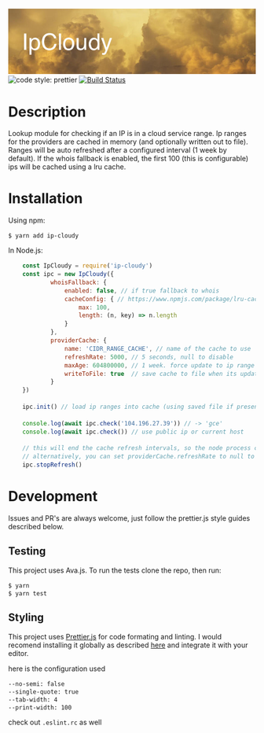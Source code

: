 ![banner](https://github.com/mirusresearch/ipCloudy/blob/master/banner.jpg)
![code style: prettier](https://img.shields.io/badge/code_style-prettier-ff69b4.svg)
[![Build Status](https://travis-ci.org/mirusresearch/ipCloudy.svg?branch=master)](https://travis-ci.org/mirusresearch/ipCloudy)

# Description #
Lookup module for checking if an IP is in a cloud service range. Ip ranges for the providers are cached in memory (and optionally written out to file). Ranges will be auto refreshed after a configured interval (1 week by default). If the whois fallback is enabled, the first 100 (this is configurable) ips will be cached using a lru cache.

# Installation #
Using npm:

```
$ yarn add ip-cloudy
```

In Node.js:

```javascript
    const IpCloudy = require('ip-cloudy')
    const ipc = new IpCloudy({
            whoisFallback: {
                enabled: false, // if true fallback to whois
                cacheConfig: { // https://www.npmjs.com/package/lru-cache
                    max: 100,
                    length: (n, key) => n.length
                }
            },
            providerCache: {
                name: 'CIDR_RANGE_CACHE', // name of the cache to use
                refreshRate: 5000, // 5 seconds, null to disable
                maxAge: 604800000, // 1 week. force update to ip range cache
                writeToFile: true  // save cache to file when its update
            }
    })

    ipc.init() // load ip ranges into cache (using saved file if present, else going out and getting the ranges)

    console.log(await ipc.check('104.196.27.39')) // -> 'gce'
    console.log(await ipc.check()) // use public ip or current host

    // this will end the cache refresh intervals, so the node process can resolve
    // alternatively, you can set providerCache.refreshRate to null to disable the refresh intervals
    ipc.stopRefresh()
```

# Development #
Issues and PR's are always welcome, just follow the prettier.js style guides described below.

## Testing ##
This project uses Ava.js. To run the tests clone the repo, then run:

```
$ yarn
$ yarn test
```

## Styling ##

This project uses [Prettier.js](https://prettier.io/) for code formating and linting. I would recomend installing it globally as described [here](https://prettier.io/docs/en/install.html) and integrate it with your editor.

here is the configuration used

```
--no-semi: false
--single-quote: true
--tab-width: 4
--print-width: 100
```

check out `.eslint.rc` as well
